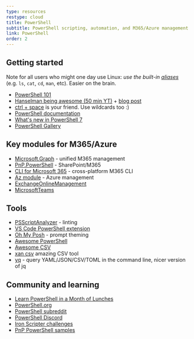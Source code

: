 ```yaml
---
type: resources
restype: cloud
title: PowerShell
subtitle: PowerShell scripting, automation, and M365/Azure management
link: PowerShell
order: 2
---
```


## Getting started

Note for all users who might one day use Linux: *use the built-in [aliases](https://learn.microsoft.com/en-us/powershell/scripting/learn/shell/using-aliases?view=powershell-7.5)&nbsp;* (e.g. `ls`, `cat`, `cd`, `man`, etc). Easier on the brain.

* [PowerShell 101](https://learn.microsoft.com/powershell/scripting/learn/ps101/00-introduction)
* [Hanselman being awesome (50 min YT)](https://www.youtube.com/watch?v=VT2L1SXFq9U) + [blog post](https://www.hanselman.com/blog/my-ultimate-powershell-prompt-with-oh-my-posh-and-the-windows-terminal)
* [ctrl + space](https://www.youtube.com/watch?v=eo8h7AFAV1Y&t=75s) is your friend. Use wildcards too :)
* [PowerShell documentation](https://learn.microsoft.com/powershell/)
* [What's new in PowerShell 7](https://learn.microsoft.com/powershell/scripting/whats-new/what-s-new-in-powershell-7)
* [PowerShell Gallery](https://www.powershellgallery.com/)

## Key modules for M365/Azure

* [Microsoft.Graph](https://learn.microsoft.com/powershell/microsoftgraph/) - unified M365 management
* [PnP.PowerShell](https://pnp.github.io/powershell/) - SharePoint/M365
* [CLI for Microsoft 365](https://pnp.github.io/cli-microsoft365/) - cross-platform M365 CLI
* [Az module](https://learn.microsoft.com/powershell/azure/) - Azure management
* [ExchangeOnlineManagement](https://learn.microsoft.com/powershell/exchange/exchange-online-powershell)
* [MicrosoftTeams](https://learn.microsoft.com/microsoftteams/teams-powershell-overview)

## Tools

* [PSScriptAnalyzer](https://github.com/PowerShell/PSScriptAnalyzer) - linting
* [VS Code PowerShell extension](https://marketplace.visualstudio.com/items?itemName=ms-vscode.PowerShell)
* [Oh My Posh](https://ohmyposh.dev/) - prompt theming
* [Awesome PowerShell](https://github.com/janikvonrotz/awesome-powershell)
* [Awesome CSV](https://github.com/secretGeek/AwesomeCSV)
* [xan csv](https://github.com/medialab/xan) amazing CSV tool
* [yq](https://github.com/mikefarah/yq) - query YAML/JSON/CSV/TOML in the command line, nicer version of jq

## Community and learning

* [Learn PowerShell in a Month of Lunches](https://www.manning.com/books/learn-powershell-in-a-month-of-lunches)
* [PowerShell.org](https://powershell.org/)
* [PowerShell subreddit](https://www.reddit.com/r/PowerShell/)
* [PowerShell Discord](https://aka.ms/psdiscord)
* [Iron Scripter challenges](https://ironscripter.us/)
* [PnP PowerShell samples](https://pnp.github.io/script-samples/)
